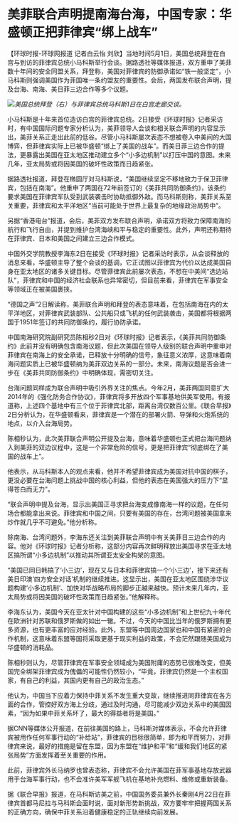 # 美菲联合声明提南海台海，中国专家：华盛顿正把菲律宾“绑上战车”

【环球时报-环球网报道 记者白云怡
刘欣】当地时间5月1日，美国总统拜登在白宫与到访的菲律宾总统小马科斯举行会谈。据路透社等媒体报道，双方重申了美菲数十年间的安全同盟关系，拜登称，美国对菲律宾的防御承诺如“铁一般坚定”，小马科斯则强调美国作为菲国唯一条约盟友的重要性。会后，两国发布联合声明，提及台海、南海、美日菲三边合作等多个议题。

![](https://inews.gtimg.com/om_bt/ObmhvdBXkrZB-2IAODtxDMWluquCpGhTb5EQVuQpBhEDMAA/1000)_美国总统拜登（右）与菲律宾总统马科斯1日在白宫走廊交谈。_

小马科斯是十年来首位造访白宫的菲律宾总统。2日接受《环球时报》记者采访时，有中国国际问题专家分析认为，美菲领导人会谈和相关联合声明的内容显示出，美菲关系正走出此前的低谷。尽管小马科斯屡次表态不想被卷入中美间的大国博弈，但菲律宾实际上已被华盛顿“绑上了美国的战车”。而美日菲三边合作的提法，更暴露出美国在亚太地区推动建立多个“小多边机制”以打压中国的意图。未来几年，亚太局势或将因美国的破坏性政策而日趋紧张。

据路透社报道，拜登在椭圆厅对马科斯说，“美国继续坚定不移地致力于保卫菲律宾，包括在南海”。他重申了两国在72年前签订的《美菲共同防御条约》，该条约要求美国在菲律宾军队受到武装袭击时协助抵御外敌。而马科斯则称，美菲关系至关重要，菲律宾和太平洋地区“当前可能处于世界上最复杂的地缘政治局势中”。

另据“香港电台”报道，会后，美菲双方发布联合声明，承诺双方将致力保障南海的航行和飞行自由，并提到维护台湾海峡和平与稳定的重要性。此外，声明还称期待在菲律宾、日本和美国之间建立三边合作模式。

中国外交学院教授李海东2日在接受《环球时报》记者采访时表示，从会谈释放的消息来看，华盛顿主导了整个会谈的基调，它正试图以菲律宾为代价以达成美国自身在亚太地区的诸多关键目标。尽管菲律宾此前屡次表态，不想在中美间“选边站队”，菲律宾和中国的经济社会联系也异常密切，但目前来看，菲律宾在军事安全等领域正在被美国裹挟。

“德国之声”2日解读称，美菲联合声明和拜登的表态意味着，在包括南海在内的太平洋地区，对菲律宾武装部队、公共船只或飞机的任何武装袭击，美国都将根据两国于1951年签订的共同防御条约，履行协防承诺。

中国南海研究院副研究员陈相秒2日对《环球时报》记者表示，《美菲共同防御条约》此前并没有明确包含南海议题，但此次美国在领导人级别的联合声明中重申对菲律宾在南海上的安全承诺，已释放十分明确的信号，象征意义浓厚，这意味着南海问题实质上已被华盛顿纳为美菲双边关系的一部分。未来，南海议题是否会进一步在《美菲共同防御条约》中明确体现，需密切关注。

台海问题同样成为联合声明中吸引外界关注的焦点。今年2月，美菲两国同意扩大2014年的《强化防务合作协议》，菲律宾将多开放四个军事基地供美军使用。有报道称，上述四个基地中有三个位于菲律宾北部，距离台湾仅数百公里。《联合早报》2日分析认为，在华盛顿看来，菲律宾是一个潜在的部署火箭、导弹和火炮系统的地点，以介入台海局势。

陈相秒认为，此次美菲联合声明公开提及台海，意味着华盛顿也正式把台海问题纳入到美菲的双边议程中，这是一个非常危险的信号，更是把菲律宾“彻底绑在了美国的战车上”。

他表示，从马科斯本人的观点来看，他并不希望菲律宾成为美国对抗中国的棋子，更没必要在台海问题上挑战中国的核心利益，但他的表态在美国强大的压力下“显得苍白而无力”。

“联合声明中提及台海，显示出美国正寻求把台海变成像南海一样的议题，在任何场合都能拿出来说。菲律宾和中国之间，只要有美国的存在，台湾问题被美国拿来炒作就几乎不可避免。”他分析称。

除南海、台湾问题外，李海东还关注到美菲联合声明中有关美菲日三边合作的内容。他对《环球时报》记者分析称，这部分内容再次鲜明释放出美国寻求在亚太地区搞所谓“小多边机制”以推动其所谓亚太安全构架的意图。

“美国已同日韩搞了‘小三边’，现在又与日本和菲律宾搞一个‘小三边’，接下来还有美日印澳‘四方安全对话’机制的继续推进。这显示出，美国在亚太地区围绕涉华议题构建‘小多边机制’、加快对华战略布局的脚步正越来越快。预计未来几年内，亚太局势或将因美国的破坏性政策而日趋紧张。”他解释称。

李海东认为，美国今天在亚太针对中国构建的这些“小多边机制”和上世纪九十年代在欧洲针对苏联和俄罗斯做的如出一辙。不过，今天的中国比当年的俄罗斯拥有更多资源，也有更丰富的应对经验。此外，东盟等中国周边国家也和中国有紧密的合作机制，这意味着东盟等国将采取更基于现实利益的政策，不会茫然跟随美国成为华盛顿的消耗品。

陈相秒则认为，尽管菲律宾在军事安全领域成为美国附庸的态势已很难改变，但美国完全绑架菲律宾成为傀儡的可能性仍然较小，“毕竟，菲律宾仍然是一个主权国家，有自己的利益，其国内更有自己的政治生态。”

他认为，中国当下应着力保持中菲关系不发生重大变故，继续推进同菲律宾在各方面的合作，管控好双方海上分歧，通过及时沟通，尽可能减少双边关系中的美国因素，“因为如果中菲关系坏了，最大的得益者将是美国。”

据CNN等媒体公开报道，在前往美国的路上，马科斯对媒体表示，不会允许菲律宾被用作任何军事行动的“补给站”，菲律宾的目标很简单，即为和平而努力，对菲律宾来说，最好的措施是留在东盟，因为东盟在“维护和平”和“缓和我们地区的紧张局势”方面发挥着至关重要的作用。

此前，菲律宾外长马纳罗也曾表态称，菲律宾不会允许美国在菲军事基地存放武器用于台海军事行动，也不会准许美军军舰飞机在基地补充燃料、维修或重新装备。

据《联合早报》报道，在马科斯访美之前，中国国务委员兼外长秦刚4月22日在菲律宾首都马尼拉与马科斯会面时说，面对新形势新挑战，双方要牢牢把握两国关系的正确方向，确保中菲关系沿着健康稳定的正轨继续向前发展。

